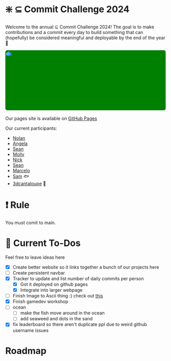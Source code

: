 # :sparkle: $\subseteq$ Commit Challenge 2024
Welcome to the annual $\subseteq$ Commit Challenge 2024! The goal is to make contributions and a commit every day to build something that can (hopefully) be considered meaningful and deployable by the end of the year 🚀

![animated svg](./images/animation.svg)

Our pages site is available on [GitHub Pages](https://nolanchai.dev/Commit-Challenge-2024/)

Our current participants:
- [Nolan](https://github.com/NolanChai)
- [Angela](https://github.com/angelatsai1214)
- [Sean](https://github.com/SheepTester)
- [Molly](https://github.com/mojeanmac)
- [Nick](https://github.com/nick-ls)
- [Sean](https://github.com/Sean1572)
- [Marcelo](https://github.com/dowhep)
- [Sam](https://github.com/sprestrelski) :fish:
- [3dcantaloupe](https://github.com/3dcantaloupe) 🍈

# :exclamation: Rule
You must comit to main.

# :memo: Current To-Dos
Feel free to leave ideas here
- [X] Create better website so it links together a bunch of our projects here
- [ ] Create persistent navbar
- [X] Tracker to update and list number of daily commits per person
  - [X] Got it deployed on github pages
  - [X] Integrate into larger webpage
- [ ] Finish Image to Ascii thing :) check out [this](https://github.com/NolanChai/Commit-Challenge-2024/blob/main/ascii.html)
- [X] Finish gamedev workshop
- [ ] ocean
  - [ ] make the fish move around in the ocean
  - [ ] add seaweed and dots in the sand
- [X] fix leaderboard so there aren't duplicate ppl due to weird github username issues
# Roadmap
